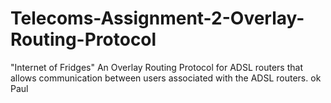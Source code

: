 # Telecoms-Assignment-2-Overlay-Routing-Protocol
"Internet of Fridges" An Overlay Routing Protocol for ADSL routers that allows communication between users associated with the ADSL routers.
ok Paul
